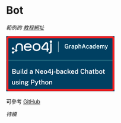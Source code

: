 # Bot

_範例的 [教程網址](https://graphacademy.neo4j.com/courses/llm-chatbot-python/1-project-setup/)_

![](images/img_01.png)

可參考 [GitHub](https://github.com/neo4j-graphacademy/llm-chatbot-python?tab=readme-ov-file)

_待續_